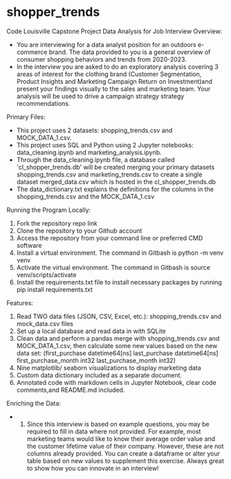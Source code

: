 # shopper_trends
Code Louisville Capstone Project
Data Analysis for Job Interview 
Overview:
- You are interviewing for a data analyst position for an outdoors e-commerce brand. The data provided to you is a general overview of consumer shopping behaviors and trends from 2020-2023.
- In the interview you are asked to do an exploratory analysis covering 3 areas of interest for the clothing brand (Customer Segmentation, Product Insights and Marketing Campaign Return on Investment)and present your findings visually to the sales and marketing team. Your analysis will be used to drive a campaign strategy strategy recommendations. 

Primary Files:
- This project uses 2 datasets: shopping_trends.csv and MOCK_DATA_1.csv.
- This project uses SQL and Python using 2 Jupyter notebooks: data_cleaning.ipynb and marketing_analysis.ipynb. 
- Through the data_cleaning.ipynb file, a database called 'cl_shopper_trends.db' will be created merging your primary datasets shopping_trends.csv and marketing_trends.csv to create a single dataset merged_data.csv which is hosted in the cl_shopper_trends.db
- The data_dictionary.txt explains the definitions for the columns in the shopping_trends.csv and the MOCK_DATA_1.csv

Running the Program Locally:
1. Fork the repository repo link
2. Clone the repository to your Github account
3. Access the repository from your command line or preferred CMD software
4. Install a virtual environment. The command in Gitbash is python -m venv venv
5. Activate the virtual environment. The command in Gitbash is source venv/scripts/activate
6. Install the requirements.txt file to install necessary packages by running pip install requirements.txt


Features:
1. Read TWO data files (JSON, CSV, Excel, etc.): shopping_trends.csv and mock_data.csv files
2. Set up a local database and read data in with SQLite
3. Clean data and perform a pandas merge with shopping_trends.csv and MOCK_DATA_1.csv, then calculate some new values based on the new data set: (first_purchase              datetime64[ns]
last_purchase               datetime64[ns]
first_purchase_month                 int32
last_purchase_month                  int32)
4. Nine matplotlib/ seaborn visualizations to display marketing data
5. Custom data dictionary included as a separate document.
6. Annotated code with markdown cells in Jupyter Notebook, clear code comments,and README.md included. 

Enriching the Data:
- 1. Since this interview is based on example questions, you may be required to fill in data where not provided. For example, most marketing teams would like to know their average order value and the customer lifetime value of their company. However, these are not columns already provided. You can create a dataframe or alter your table based on new values to supplement this exercise. Always great to show how you can innovate in an interview! 

